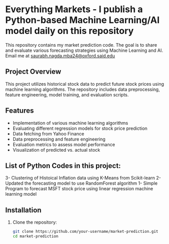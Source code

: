 # Everything Markets - I publish a Python-based Machine Learning/AI model daily on this repository

This repository contains my market prediction code. The goal is to share and evaluate various forecasting strategies using Machine Learning and AI.
Email me at saurabh.nagda.mba24@oxford.said.edu 

## Project Overview

This project utilizes historical stock data to predict future stock prices using machine learning algorithms. The repository includes data preprocessing, feature engineering, model training, and evaluation scripts.

## Features 
- Implementation of various machine learning algorithms
- Evaluating different regression models for stock price prediction
- Data fetching from Yahoo Finance
- Data preprocessing and feature engineering
- Evaluation metrics to assess model performance
- Visualization of predicted vs. actual stock

## List of Python Codes in this project:
3- Clustering of Histoical Inflation data using K-Means from Scikit-learn
2- Updated the forecasting model to use RandomForest algorithm
1- Simple Program to forecast MSFT stock price using linear regression machine learning model

## Installation

1. Clone the repository:
   ```bash
   git clone https://github.com/your-username/market-prediction.git
   cd market-prediction
